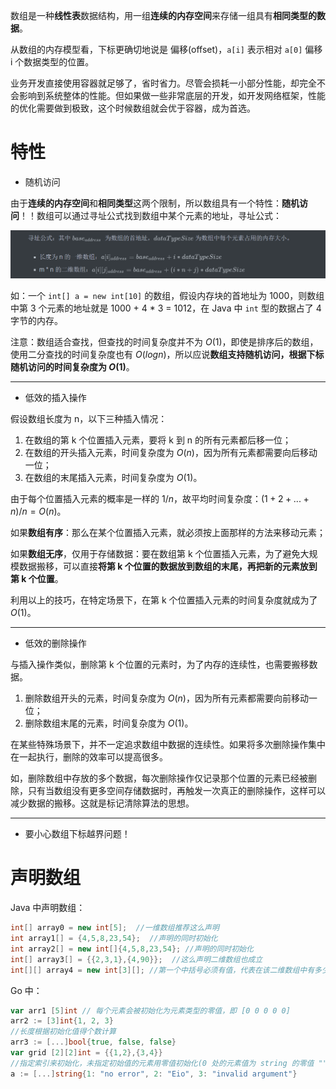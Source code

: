 数组是一种**线性表**数据结构，用一组**连续的内存空间**来存储一组具有**相同类型的数据**。

从数组的内存模型看，下标更确切地说是 偏移(offset)，`a[i]` 表示相对 `a[0]` 偏移 i 个数据类型的位置。

业务开发直接使用容器就足够了，省时省力。尽管会损耗一小部分性能，却完全不会影响到系统整体的性能。但如果做一些非常底层的开发，如开发网络框架，性能的优化需要做到极致，这个时候数组就会优于容器，成为首选。

# 特性

- 随机访问

由于**连续的内存空间**和**相同类型**这两个限制，所以数组具有一个特性：**随机访问**！！数组可以通过寻址公式找到数组中某个元素的地址，寻址公式：

![](../../images/address.png)

如：一个 `int[] a = new int[10]` 的数组，假设内存块的首地址为 1000，则数组中第 3 个元素的地址就是 1000 + 4 \* 3 = 1012，在 Java 中 `int` 型的数据占了 4 字节的内存。

注意：数组适合查找，但查找的时间复杂度并不为 $O(1)$，即使是排序后的数组，使用二分查找的时间复杂度也有 $O(logn)$，所以应说**数组支持随机访问，根据下标随机访问的时间复杂度为 $O(1)$**。

---

- 低效的插入操作

假设数组长度为 n，以下三种插入情况：

1. 在数组的第 k 个位置插入元素，要将 k 到 n 的所有元素都后移一位；
2. 在数组的开头插入元素，时间复杂度为 $O(n)$，因为所有元素都需要向后移动一位；
3. 在数组的末尾插入元素，时间复杂度为 $O(1)$。

由于每个位置插入元素的概率是一样的 $1/n$，故平均时间复杂度：$(1+2+...+n)/n=O(n)$。

如果**数组有序**：那么在某个位置插入元素，就必须按上面那样的方法来移动元素；

如果**数组无序**，仅用于存储数据：要在数组第 k 个位置插入元素，为了避免大规模数据搬移，可以直接**将第 k 个位置的数据放到数组的末尾，再把新的元素放到第 k 个位置**。

利用以上的技巧，在特定场景下，在第 k 个位置插入元素的时间复杂度就成为了 $O(1)$。

---

- 低效的删除操作

与插入操作类似，删除第 k 个位置的元素时，为了内存的连续性，也需要搬移数据。

1. 删除数组开头的元素，时间复杂度为 $O(n)$，因为所有元素都需要向前移动一位；
2. 删除数组末尾的元素，时间复杂度为 $O(1)$。

在某些特殊场景下，并不一定追求数组中数据的连续性。如果将多次删除操作集中在一起执行，删除的效率可以提高很多。

如，删除数组中存放的多个数据，每次删除操作仅记录那个位置的元素已经被删除，只有当数组没有更多空间存储数据时，再触发一次真正的删除操作，这样可以减少数据的搬移。这就是标记清除算法的思想。

---

- 要小心数组下标越界问题！

# 声明数组

Java 中声明数组：

```java
int[] array0 = new int[5];  //一维数组推荐这么声明
int array1[] = {4,5,8,23,54};  //声明的同时初始化
int array2[] = new int[]{4,5,8,23,54}; //声明的同时初始化
int[] array3[] = {{2,3,1},{4,90}};  //这么声明二维数组也成立
int[][] array4 = new int[3][]; //第一个中括号必须有值，代表在该二维数组中有多少个一维数组。
```

Go 中：

```go
var arr1 [5]int // 每个元素会被初始化为元素类型的零值，即 [0 0 0 0 0]
arr2 := [3]int{1, 2, 3}
//长度根据初始化值得个数计算
arr3 := [...]bool{true, false, false}
var grid [2][2]int = {{1,2},{3,4}}
//指定索引来初始化，未指定初始值的元素用零值初始化(0 处的元素值为 string 的零值 "")
a := [...]string{1: "no error", 2: "Eio", 3: "invalid argument"}
```
